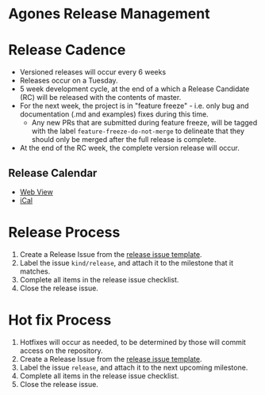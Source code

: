 # Agones Release Management

# Release Cadence

- Versioned releases will occur every 6 weeks
- Releases occur on a Tuesday.
- 5 week development cycle, at the end of a which a Release Candidate (RC) will be released with the contents of master.
- For the next week, the project is in "feature freeze" - i.e. only bug and documentation (.md and examples) fixes during this time.
  - Any new PRs that are submitted during feature freeze, will be tagged with the label `feature-freeze-do-not-merge` 
    to delineate that they should only be merged after the full release is complete. 
- At the end of the RC week, the complete version release will occur.

## Release Calendar

- [Web View](https://calendar.google.com/calendar/embed?src=google.com_828n8f18hfbtrs4vu4h1sks218%40group.calendar.google.com&ctz=America%2FLos_Angeles)
- [iCal](https://calendar.google.com/calendar/ical/google.com_828n8f18hfbtrs4vu4h1sks218%40group.calendar.google.com/public/basic.ics)

# Release Process

1. Create a Release Issue from the [release issue template](./templates/release_issue.md).
1. Label the issue `kind/release`, and attach it to the milestone that it matches.
1. Complete all items in the release issue checklist.
1. Close the release issue.

# Hot fix Process
 
1. Hotfixes will occur as needed, to be determined by those will commit access on the repository.
1. Create a Release Issue from the [release issue template](./templates/release_issue.md).
1. Label the issue `release`, and attach it to the next upcoming milestone.
1. Complete all items in the release issue checklist.
1. Close the release issue.



